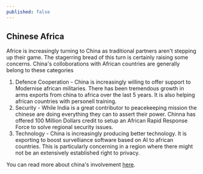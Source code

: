 ```yaml
---
published: false
---
```

## Chinese Africa
Africe is increasingly turning to China as traditional partners aren't stepping up their game. The stagerring bread of this turn is certainly raising some concerns. China's colloborations with African countries are generally belong to these categories  
1) Defence Cooperation - China is increasingly willing to offer support to Modernise african militaries. There has been tremendous growth in arms exports from china to africa over the last 5 years. It is also helping african countries with personell training.  
2) Security - While India is a great contributor to peacekeeping mission the chinese are doing everything they can to assert their power. Chinna has offered 100 Million Dollars credit to setup an African Rapid Response Force to solve regional security issues.  
3) Technology - China is increasingly producing better technology. It is exporting to boost survelliance software based on AI to african countries. This is particularly concerning in a region where there might not be an extensively established right to privacy.  

You can read more about china's involvement [here](https://indianexpress.com/article/opinion/columns/narendra-modi-kigali-rwanda-south-africa-xi-jingping-china-5272225/).
